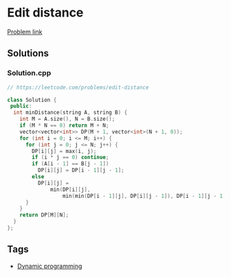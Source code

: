 # Edit distance

[Problem link](https://leetcode.com/problems/edit-distance)

## Solutions


### Solution.cpp
```cpp
// https://leetcode.com/problems/edit-distance

class Solution {
 public:
  int minDistance(string A, string B) {
    int M = A.size(), N = B.size();
    if (M * N == 0) return M + N;
    vector<vector<int>> DP(M + 1, vector<int>(N + 1, 0));
    for (int i = 0; i <= M; i++) {
      for (int j = 0; j <= N; j++) {
        DP[i][j] = max(i, j);
        if (i * j == 0) continue;
        if (A[i - 1] == B[j - 1])
          DP[i][j] = DP[i - 1][j - 1];
        else
          DP[i][j] =
              min(DP[i][j],
                  min(min(DP[i - 1][j], DP[i][j - 1]), DP[i - 1][j - 1]) + 1);
      }
    }
    return DP[M][N];
  }
};
```
## Tags

* [Dynamic programming](/README.md#Dynamic_programming)
